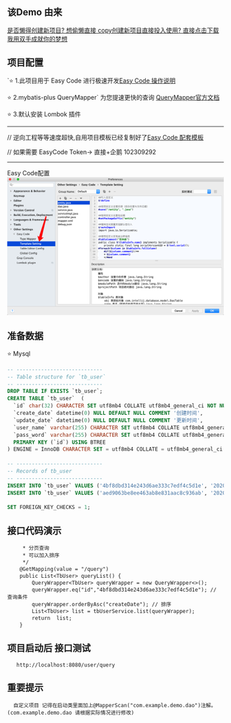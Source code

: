 ## 该Demo 由来

[是否懒得创建新项目? 想偷懒直接 copy创建新项目直接投入使用? 直接点击下载 我用双手成就你的梦想](https://github.com/XiaoZhangClassmate/SpringBoot-Demo)

##  项目配置
`⭐ 1.此项目用于 Easy Code 进行极速开发[Easy Code 操作说明](https://www.jianshu.com/p/e4192d7c6844) 

⭐  2.mybatis-plus  QueryMapper` 为您提速更快的查询 [QueryMapper官方文档](https://mp.baomidou.com/guide/)

⭐  3.默认安装 Lombok 插件

---------- 

 // 逆向工程等等速度超快,自用项目模板已经复制好了[Easy Code 配套模板](https://blog.csdn.net/github_39019743/article/details/106490633)
 
 // 如果需要  EasyCode Token-> 直接+企鹅 102309292
 
---------- 

 Easy Code配置   ![image](https://github.com/XiaoZhangClassmate/SpringBoot-Demo/blob/master/src/main/sql/1.png)
  

 


## 准备数据
⭐️ Mysql
```sql
-- ----------------------------
-- Table structure for `tb_user`
-- ----------------------------
DROP TABLE IF EXISTS `tb_user`;
CREATE TABLE `tb_user`  (
  `id` char(32) CHARACTER SET utf8mb4 COLLATE utf8mb4_general_ci NOT NULL,
  `create_date` datetime(0) NULL DEFAULT NULL COMMENT '创建时间',
  `update_date` datetime(0) NULL DEFAULT NULL COMMENT '更新时间',
  `user_name` varchar(255) CHARACTER SET utf8mb4 COLLATE utf8mb4_general_ci NULL DEFAULT NULL COMMENT '账号',
  `pass_word` varchar(255) CHARACTER SET utf8mb4 COLLATE utf8mb4_general_ci NULL DEFAULT NULL COMMENT '密码',
  PRIMARY KEY (`id`) USING BTREE
) ENGINE = InnoDB CHARACTER SET = utf8mb4 COLLATE = utf8mb4_general_ci COMMENT = '用户表' ROW_FORMAT = Compact;

-- ----------------------------
-- Records of tb_user
-- ----------------------------
INSERT INTO `tb_user` VALUES ('4bf8dbd314e243d6ae333c7edf4c5d1e', '2020-06-01 11:49:41', '2020-06-01 11:49:43', 'admin', '123456');
INSERT INTO `tb_user` VALUES ('aed9063be8ee463ab8e831aac8c936ab', '2020-06-01 17:39:52', '2020-06-01 17:39:54', 'test', 'password');

SET FOREIGN_KEY_CHECKS = 1;
```

## 接口代码演示
```/**
     * 分页查询
     * 可以加入排序
     */
    @GetMapping(value = "/query")
    public List<TbUser> queryList() {
        QueryWrapper<TbUser> queryWrapper = new QueryWrapper<>();
        queryWrapper.eq("id","4bf8dbd314e243d6ae333c7edf4c5d1e"); // 查询条件
        queryWrapper.orderByAsc("createDate"); // 排序
        List<TbUser> list = tbUserService.list(queryWrapper);
        return  list;
    }
```

## 项目启动后 接口测试
```
   http://localhost:8080/user/query
```

## 重要提示
```
  自定义项目 记得在启动类里面加上@MapperScan("com.example.demo.dao")注解。(com.example.demo.dao 请根据实际情况进行修改)
```
